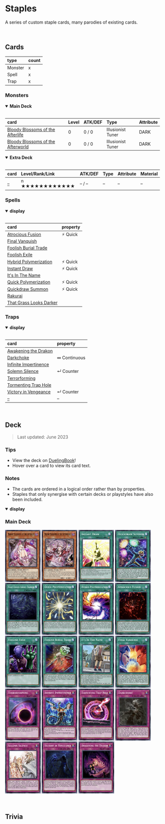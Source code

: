 # Staples

A series of custom staple cards, many parodies of existing cards.


<br>


## Cards

| type | count |
| :--- | :---- |
| Monster | x |
| Spell   | x |
| Trap    | x |

### Monsters

<details open>
  <summary> <b> Main Deck </b> </summary> <br>

| card | Level | ATK/DEF | Type | Attribute |
| :--- | :---- | :------ | :--- | :-------- |
| [Bloody Blossoms of the Afterlife](../cards/monsters/standard/–.md) | 0 | 0 / 0 | Illusionist Tuner | DARK |
| [Bloody Blossoms of the Afterworld](../cards/monsters/standard/–.md) | 0 | 0 / 0 | Illusionist Tuner | DARK |

</details>

<details open>
  <summary> <b> Extra Deck </b> </summary> <br>

| card | Level/Rank/Link | ATK/DEF | Type | Attribute | Material |
| :--- | :-------------- | :------ | :--- | :-------- | :------- |
| [–](../cards/monsters/–/–.md) | n ★★★★★★★★★★★★ | – / – | – | – | – |

</details>

### Spells

<details open>
  <summary> <b> display </b> </summary> <br>

| card | property |
| :--- | :------- |
| [Atrocious Fusion](../cards/spells/Atrocious%20Fusion.md) | ⚡︎ Quick |
| [Final Vanquish](../cards/spells/Final%20Vanquish.md) | |
| [Foolish Burial Trade](../cards/spells/Foolish%20Burial%20Trade.md) | |
| [Foolish Exile](../cards/spells/Foolish%20Exile.md) | |
| [Hybrid Polymerization](../cards/spells/Hybrid%20Polymerization.md) | ⚡︎ Quick |
| [Instant Draw](../cards/spells/Instant%20Draw.md) | ⚡︎ Quick |
| [It's In The Name](../cards/spells/It's%20In%20The%20Name.md) | |
| [Quick Polymerization](../cards/spells/Quick%20Polymerization.md) | ⚡︎ Quick |
| [Quickdraw Summon](../cards/spells/Quickdraw%20Summon.md) | ⚡︎ Quick |
| [Rakurai](../cards/spells/Rakurai.md) | |
| [That Grass Looks Darker](../cards/spells/That%20Grass%20Looks%20Darker.md) | |

</details>

### Traps

<details open>
  <summary> <b> display </b> </summary> <br>

| card | property |
| :--- | :------- |
| [Awakening the Drakon](../cards/traps/Awakening%20the%20Drakon.md) | |
| [Darkchoke](../cards/traps/Darkchoke.md) | ∞ Continuous |
| [Infinite Impertinence](../cards/traps/Infinite%20Impertinence.md) | |
| [Solemn Silence](../cards/traps/Solemn%20Silence.md) | ↵ Counter |
| [Terrorforming](../cards/traps/Terrorforming.md) | |
| [Tormenting Trap Hole](../cards/traps/Tormenting%20Trap%20Hole.md) | |
| [Victory in Vengeance](../cards/traps/Victory%20in%20Vengeance.md) | ↵ Counter |
| [–](../cards/traps/–.md) | – |

</details>


<br>


## Deck

> Last updated: June 2023

### Tips
- View the deck on [DuelingBook](...)!
- Hover over a card to view its card text.

### Notes
- The cards are ordered in a logical order rather than by properties.
- Staples that only synergise with certain decks or playstyles have also been included.

<details open>
  <summary> <b> display </b> </summary>

### Main Deck
<img src="../../.assets/cards/monsters/Bloody Blossoms of the Afterlife.png" height="169px"
title="">
<img src="../../.assets/cards/monsters/Bloody Blossoms of the Afterworld.png" height="169px"
title="">
<img src="../../.assets/cards/spells/Instant Draw.png" height="169px"
title="">
<img src="../../.assets/cards/spells/Quickdraw Summon.png" height="169px"
title="">
<img src="../../.assets/cards/spells/That Grass Looks Darker.png" height="169px"
title="">
<img src="../../.assets/cards/spells/Quick Polymerization.png" height="169px"
title="">
<img src="../../.assets/cards/spells/Hybrid Polymerization.png" height="169px"
title="">
<img src="../../.assets/cards/spells/Atrocious Fusion.png" height="169px"
title="">
<img src="../../.assets/cards/spells/Foolish Exile.png" height="169px"
title="">
<img src="../../.assets/cards/spells/Foolish Burial Trade.png" height="169px"
title="">
<img src="../../.assets/cards/spells/It's In The Name.png" height="169px"
title="">
<img src="../../.assets/cards/spells/Final Vanquish.png" height="169px"
title="">
<img src="../../.assets/cards/traps/Terrorforming.png" height="169px"
title="">
<img src="../../.assets/cards/traps/Infinite Impertinence.png" height="169px"
title="">
<img src="../../.assets/cards/traps/Tormenting Trap Hole.png" height="169px"
title="">
<img src="../../.assets/cards/traps/Darkchoke.png" height="169px"
title="">
<img src="../../.assets/cards/traps/Solemn Silence.png" height="169px"
title="">
<img src="../../.assets/cards/traps/Victory in Vengeance.png" height="169px"
title="">
<img src="../../.assets/cards/traps/Awakening the Drakon.png" height="169px"
title="">

</details>


<br>


## Trivia
